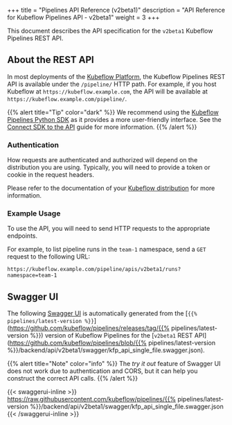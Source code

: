 +++
title = "Pipelines API Reference (v2beta1)"
description = "API Reference for Kubeflow Pipelines API - v2beta1"
weight = 3
+++

This document describes the API specification for the `v2beta1` Kubeflow Pipelines REST API.

## About the REST API

In most deployments of the [Kubeflow Platform](/docs/started/installing-kubeflow/#kubeflow-platform), the Kubeflow Pipelines REST API is available under the `/pipeline/` HTTP path.
For example, if you host Kubeflow at `https://kubeflow.example.com`, the API will be available at `https://kubeflow.example.com/pipeline/`.

{{% alert title="Tip" color="dark" %}}
We recommend using the [Kubeflow Pipelines Python SDK](docs/components/pipelines/reference/sdk/) as it provides a more user-friendly interface.
See the [Connect SDK to the API](/docs/components/pipelines/user-guides/core-functions/connect-api/) guide for more information.
{{% /alert %}}

### Authentication

How requests are authenticated and authorized will depend on the distribution you are using.
Typically, you will need to provide a token or cookie in the request headers.

Please refer to the documentation of your [Kubeflow distribution](/docs/started/installing-kubeflow/#kubeflow-platform) for more information.

### Example Usage

To use the API, you will need to send HTTP requests to the appropriate endpoints.

For example, to list pipeline runs in the `team-1` namespace, send a `GET` request to the following URL:

```
https://kubeflow.example.com/pipeline/apis/v2beta1/runs?namespace=team-1
```

## Swagger UI

The following [Swagger UI](https://github.com/swagger-api/swagger-ui) is automatically generated from the [`{{% pipelines/latest-version %}}`](https://github.com/kubeflow/pipelines/releases/tag/{{% pipelines/latest-version %}}) version of Kubeflow Pipelines for the [`v2beta1` REST API](https://github.com/kubeflow/pipelines/blob/{{% pipelines/latest-version %}}/backend/api/v2beta1/swagger/kfp_api_single_file.swagger.json).

{{% alert title="Note" color="info" %}}
The _try it out_ feature of Swagger UI does not work due to authentication and CORS, but it can help you construct the correct API calls.
{{% /alert %}}

{{< swaggerui-inline >}}
https://raw.githubusercontent.com/kubeflow/pipelines/{{% pipelines/latest-version %}}/backend/api/v2beta1/swagger/kfp_api_single_file.swagger.json
{{< /swaggerui-inline >}}
